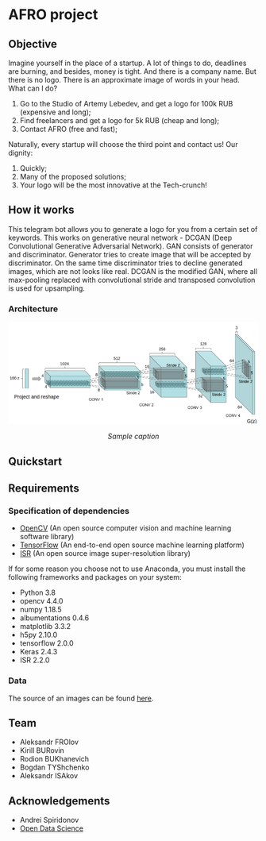 # AFRO project

## Objective

Imagine yourself in the place of a startup. A lot of things to do, deadlines are burning, and besides, money is tight. And there is a company name. But there is no logo. There is an approximate image of words in your head. What can I do?
1. Go to the Studio of Artemy Lebedev, and get a logo for 100k RUB (expensive and long);
2. Find freelancers and get a logo for 5k RUB (cheap and long);
3. Contact AFRO (free and fast);

Naturally, every startup will choose the third point and contact us!
Our dignity:
1. Quickly;
2. Many of the proposed solutions;
3. Your logo will be the most innovative at the Tech-crunch!

## How it works

This telegram bot allows you to generate a logo for you from a certain set of keywords. This works on generative neural network - DCGAN (Deep Convolutional Generative Adversarial Network). GAN consists of generator and discriminator. Generator tries to create image that will be accepted by discriminator. On the same time discriminator tries to decline generated images, which are not looks like real. DCGAN is the modified GAN, where all max-pooling replaced with convolutional stride and transposed convolution is used for upsampling.

### Architecture
<p align="center">
<img src="img/sample.png" alt>

</p>
<p align="center">
<em>Sample caption</em>
</p>

## Quickstart

## Requirements
### Specification of dependencies
- [OpenCV](https://opencv.org/) (An open source computer vision and machine learning software library)
- [TensorFlow](https://opencv.org/) (An end-to-end open source machine learning platform)
- [ISR](https://github.com/idealo/image-super-resolution) (An open source image super-resolution library)

If for some reason you choose not to use Anaconda, you must install the following frameworks and packages on your system:
* Python 3.8
* opencv 4.4.0
* numpy 1.18.5
* albumentations 0.4.6
* matplotlib 3.3.2
* h5py 2.10.0
* tensorflow 2.0.0
* Keras 2.4.3
* ISR 2.2.0

### Data
The source of an images can be found [here](https://data.vision.ee.ethz.ch/sagea/lld/data/).

## Team

* Aleksandr FROlov
* Kirill BURovin
* Rodion BUKhanevich
* Bogdan TYShchenko
* Aleksandr ISAkov

## Acknowledgements

* Andrei Spiridonov
* [Open Data Science](ods.ai)
